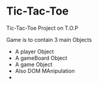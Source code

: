 # Tic-Tac-Toe
Tic-Tac-Toe Project on T.O.P

Game is to contain 3 main Objects
* A player Object
* A gameBoard Object
* A game Object
* Also DOM MAnipulation
* 
